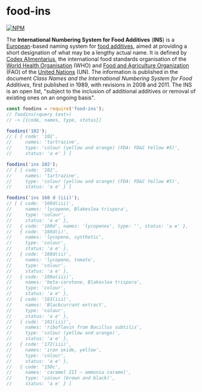 # food-ins

[![NPM](https://nodei.co/npm/food-ins.png)](https://nodei.co/npm/food-ins/)

The **International Numbering System for Food Additives** (**INS**) is a [European]-based
naming system for [food additives], aimed at providing a short designation of what may be a
lengthy actual name. It is defined by [Codex Alimentarius], the international food standards
organisation of the [World Health Organisation] (WHO) and [Food and Agriculture Organization]
(FAO) of the [United Nations] (UN). The information is published in the document
*Class Names and the International Numbering System for Food Additives*, first published in
1989, with revisions in 2008 and 2011. The INS is an open list, "subject to the inclusion of
additional additives or removal of existing ones on an ongoing basis".

```javascript
const foodins = require('food-ins');
// foodins(<query text>)
// -> [{code, names, type, status}]

foodins('102');
// [ { code: '102',
//     names: 'tartrazine',
//     type: 'colour (yellow and orange) (FDA: FD&C Yellow #5)',
//     status: 'a e' } ]

foodins('ins 102');
// [ { code: '102',
//     names: 'tartrazine',
//     type: 'colour (yellow and orange) (FDA: FD&C Yellow #5)',
//     status: 'a e' } ]

foodins('ins 160 d (iii)');
// [ { code: '160d(iii)',
//     names: 'lycopene, Blakeslea trispora',
//     type: 'colour',
//     status: 'a e' },
//   { code: '160d', names: 'lycopenes', type: '', status: 'a e' },
//   { code: '160d(i)',
//     names: 'lycopene, synthetic',
//     type: 'colour',
//     status: 'a e' },
//   { code: '160d(ii)',
//     names: 'lycopene, tomato',
//     type: 'colour',
//     status: 'a e' },
//   { code: '160a(iii)',
//     names: 'beta-carotene, Blakeslea trispora',
//     type: 'colour',
//     status: 'a e' },
//   { code: '163(iii)',
//     names: 'Blackcurrant extract',
//     type: 'colour',
//     status: 'a e' },
//   { code: '101(iii)',
//     names: 'riboflavin from Bacillus subtilis',
//     type: 'colour (yellow and orange)',
//     status: 'a e' },
//   { code: '172(iii)',
//     names: 'iron oxide, yellow',
//     type: 'colour',
//     status: 'a e' },
//   { code: '150c',
//     names: 'caramel III – ammonia caramel',
//     type: 'colour (brown and black)',
//     status: 'a e' } ]
```


[European]: https://en.wikipedia.org/wiki/Europe
[food additives]: https://en.wikipedia.org/wiki/Food_additive
[Codex Alimentarius]: https://en.wikipedia.org/wiki/Codex_Alimentarius
[World Health Organisation]: https://en.wikipedia.org/wiki/World_Health_Organisation
[Food and Agriculture Organization]: https://en.wikipedia.org/wiki/Food_and_Agriculture_Organization
[United Nations]: https://en.wikipedia.org/wiki/United_Nations
